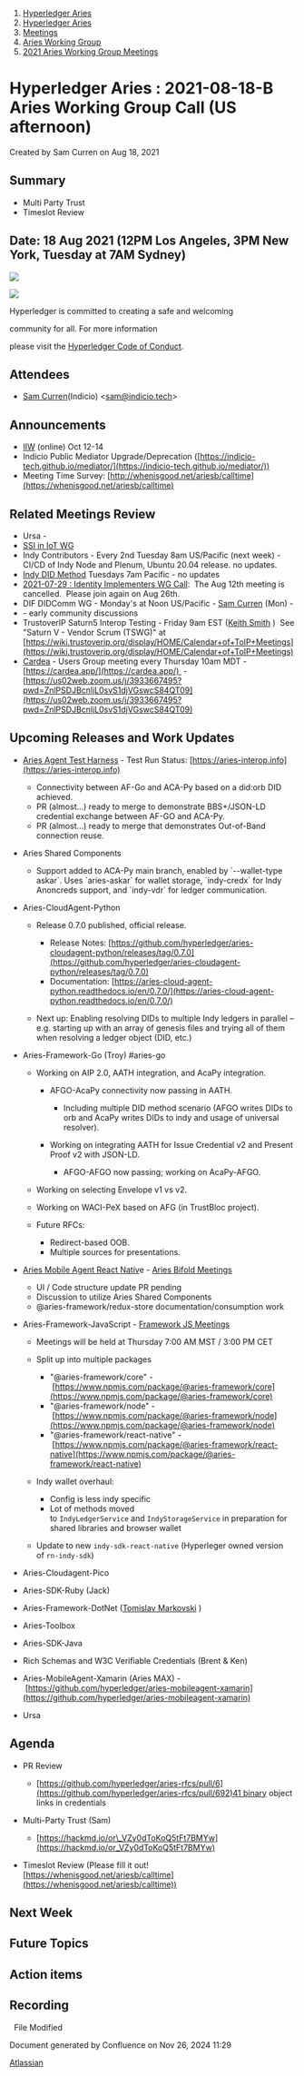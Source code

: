 1. [Hyperledger Aries](index.html)
2. [Hyperledger Aries](Hyperledger-Aries_18481154.html)
3. [Meetings](Meetings_18481222.html)
4. [Aries Working Group](Aries-Working-Group_18481228.html)
5. [2021 Aries Working Group Meetings](2021-Aries-Working-Group-Meetings_18514540.html)

# Hyperledger Aries : 2021-08-18-B Aries Working Group Call (US afternoon)

Created by Sam Curren on Aug 18, 2021

## Summary

- Multi Party Trust
- Timeslot Review

## Date: 18 Aug 2021 (12PM Los Angeles, 3PM New York, Tuesday at 7AM Sydney)

![](https://wiki.hyperledger.org/download/attachments/29034696/Antitrustnotice.png?version=1&modificationDate=1581695654000&api=v2)

![](https://wiki.hyperledger.org/download/attachments/2392771/welcome.png?version=2&modificationDate=1572450107000&api=v2)

Hyperledger is committed to creating a safe and welcoming

community for all. For more information

please visit the [Hyperledger Code of Conduct](https://lf-hyperledger.atlassian.net/wiki/display/HYP/Hyperledger+Code+of+Conduct).

## Attendees

- [Sam Curren](https://lf-hyperledger.atlassian.net/wiki/people/557058:1ed5fd92-7e42-4cab-87b1-688e48bc02c2?ref=confluence)(Indicio) &lt;sam@indicio.tech&gt;

## Announcements

- [IIW](https://internetidentityworkshop.com/) (online) Oct 12-14
- Indicio Public Mediator Upgrade/Deprecation ([https://indicio-tech.github.io/mediator/](https://indicio-tech.github.io/mediator/))
- Meeting Time Survey: [http://whenisgood.net/ariesb/calltime](https://whenisgood.net/ariesb/calltime)

## Related Meetings Review

- Ursa -
- [SSI in IoT WG](https://docs.google.com/document/d/1ppBM2m7MOm8zSJ3SbooAgnLa7CpvUDXbKRWs0LQ3MBI)
- Indy Contributors - Every 2nd Tuesday 8am US/Pacific (next week) - CI/CD of Indy Node and Plenum, Ubuntu 20.04 release. no updates.
- [Indy DID Method](https://lf-hyperledger.atlassian.net/wiki/display/indy/2020-11-03+Indy+DID+Method+Specification+Call) Tuesdays 7am Pacific - no updates
- [2021-07-29 : Identity Implementers WG Call](https://lf-hyperledger.atlassian.net/wiki/spaces/IWG/pages/18252049/2021-07-29+Identity+Implementers+WG+Call):  The Aug 12th meeting is cancelled.  Please join again on Aug 26th.
- DIF DIDComm WG - Monday's at Noon US/Pacific - [Sam Curren](https://lf-hyperledger.atlassian.net/wiki/people/557058:1ed5fd92-7e42-4cab-87b1-688e48bc02c2?ref=confluence) (Mon) -
- \- early community discussions
- TrustoverIP Saturn5 Interop Testing - Friday 9am EST ([Keith Smith](https://lf-hyperledger.atlassian.net/wiki/people/712020:cc600316-1f4b-43a4-b4ea-d4d2ec7a464b?ref=confluence) )  See "Saturn V - Vendor Scrum (TSWG)" at [https://wiki.trustoverip.org/display/HOME/Calendar+of+ToIP+Meetings](https://wiki.trustoverip.org/display/HOME/Calendar+of+ToIP+Meetings)
- [Cardea](https://github.com/thecardeaproject/cardea) - Users Group meeting every Thursday 10am MDT - [https://cardea.app/](https://cardea.app/)  -  [https://us02web.zoom.us/j/3933667495?pwd=ZnlPSDJBcnljL0svS1djVGswcS84QT09](https://us02web.zoom.us/j/3933667495?pwd=ZnlPSDJBcnljL0svS1djVGswcS84QT09)

## Upcoming Releases and Work Updates

- [Aries Agent Test Harness](https://github.com/hyperledger/aries-agent-test-harness) - Test Run Status: [https://aries-interop.info](https://aries-interop.info)
  
  - Connectivity between AF-Go and ACA-Py based on a did:orb DID achieved.
  - PR (almost...) ready to merge to demonstrate BBS+/JSON-LD credential exchange between AF-GO and ACA-Py.
  - PR (almost...) ready to merge that demonstrates Out-of-Band connection reuse.
- Aries Shared Components
  
  - Support added to ACA-Py main branch, enabled by \`--wallet-type askar\`. Uses \`aries-askar\` for wallet storage, \`indy-credx\` for Indy Anoncreds support, and \`indy-vdr\` for ledger communication.
- Aries-CloudAgent-Python
  
  - Release 0.7.0 published, official release.
    
    - Release Notes: [https://github.com/hyperledger/aries-cloudagent-python/releases/tag/0.7.0](https://github.com/hyperledger/aries-cloudagent-python/releases/tag/0.7.0)
    - Documentation: [https://aries-cloud-agent-python.readthedocs.io/en/0.7.0/](https://aries-cloud-agent-python.readthedocs.io/en/0.7.0/)
  - Next up: Enabling resolving DIDs to multiple Indy ledgers in parallel – e.g. starting up with an array of genesis files and trying all of them when resolving a ledger object (DID, etc.)
- Aries-Framework-Go (Troy) #aries-go
  
  - Working on AIP 2.0, AATH integration, and AcaPy integration.
    
    - AFGO-AcaPy connectivity now passing in AATH.
      
      - Including multiple DID method scenario (AFGO writes DIDs to orb and AcaPy writes DIDs to indy and usage of universal resolver).
    - Working on integrating AATH for Issue Credential v2 and Present Proof v2 with JSON-LD.
      
      - AFGO-AFGO now passing; working on AcaPy-AFGO.
  - Working on selecting Envelope v1 vs v2.
  - Working on WACI-PeX based on AFG (in TrustBloc project).
  - Future RFCs:
    
    - Redirect-based OOB.
    - Multiple sources for presentations.
- [Aries Mobile Agent React Nativ](https://github.com/hyperledger/aries-mobile-agent-react-native)e - [Aries Bifold Meetings](https://lf-hyperledger.atlassian.net/wiki/display/ARIES/Aries+Bifold+User+Group+Meetings)
  
  - UI / Code structure update PR pending
  - Discussion to utilize Aries Shared Components
  - @aries-framework/redux-store documentation/consumption work
- Aries-Framework-JavaScript - [Framework JS Meetings](Framework-JS-Meetings_18482467.html)
  
  - Meetings will be held at Thursday 7:00 AM MST / 3:00 PM CET
  - Split up into multiple packages
    
    - "@aries-framework/core" - [https://www.npmjs.com/package/@aries-framework/core](https://www.npmjs.com/package/@aries-framework/core)
    - "@aries-framework/node" - [https://www.npmjs.com/package/@aries-framework/node](https://www.npmjs.com/package/@aries-framework/node)
    - "@aries-framework/react-native" - [https://www.npmjs.com/package/@aries-framework/react-native](https://www.npmjs.com/package/@aries-framework/react-native)
  - Indy wallet overhaul:
    
    - Config is less indy specific
    - Lot of methods moved to `IndyLedgerService` and `IndyStorageService` in preparation for shared libraries and browser wallet
  - Update to new `indy-sdk-react-native` (Hyperleger owned version of `rn-indy-sdk`)
- Aries-Cloudagent-Pico
- Aries-SDK-Ruby (Jack)
- Aries-Framework-DotNet ([Tomislav Markovski](https://lf-hyperledger.atlassian.net/wiki/people/557058:ee5efbab-32e0-460e-ad0f-e16694c7707c?ref=confluence) )
- Aries-Toolbox
- Aries-SDK-Java
- Rich Schemas and W3C Verifiable Credentials (Brent &amp; Ken)
- Aries-MobileAgent-Xamarin (Aries MAX) - [https://github.com/hyperledger/aries-mobileagent-xamarin](https://github.com/hyperledger/aries-mobileagent-xamarin)
- Ursa

## Agenda

- PR Review
  
  - [https://github.com/hyperledger/aries-rfcs/pull/6](https://github.com/hyperledger/aries-rfcs/pull/692)41 binary object links in credentials
- Multi-Party Trust (Sam) 
  
  - [https://hackmd.io/or\_VZy0dToKoQ5tFt7BMYw](https://hackmd.io/or_VZy0dToKoQ5tFt7BMYw)
- Timeslot Review (Please fill it out! [https://whenisgood.net/ariesb/calltime](https://whenisgood.net/ariesb/calltime))

## Next Week

## Future Topics

## Action items

## Recording

  File Modified

Document generated by Confluence on Nov 26, 2024 11:29

[Atlassian](http://www.atlassian.com/)
